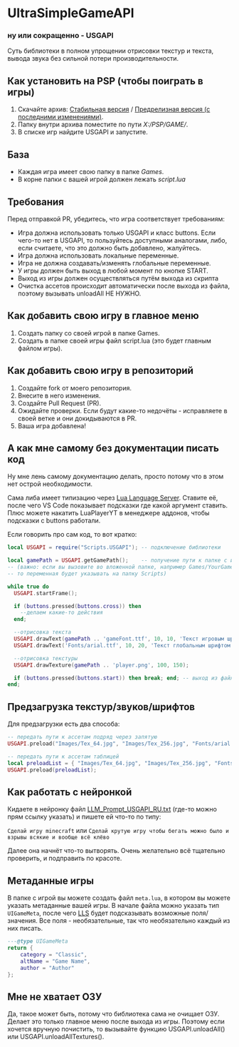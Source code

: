 # UltraSimpleGameAPI

### ну или сокращенно - USGAPI

Суть библиотеки в полном упрощении отрисовки текстур и текста, вывода звука без сильной потери производительности.

## Как установить на PSP (чтобы поиграть в игры)

1. Скачайте архив: [Стабильная версия](https://github.com/antim0118/UltraSimpleGameAPI/releases) / [Предрелизная версия (с последними изменениями)](https://github.com/antim0118/UltraSimpleGameAPI/archive/refs/heads/main.zip).
2. Папку внутри архива поместите по пути _X:/PSP/GAME/_.
3. В списке игр найдите USGAPI и запустите.

## База

-   Каждая игра имеет свою папку в папке _Games_.
-   В корне папки с вашей игрой должен лежать _script.lua_

## Требования

Перед отправкой PR, убедитесь, что игра соответствует требованиям:

-   Игра должна использовать только USGAPI и класс buttons. Если чего-то нет в USGAPI, то пользуйтесь доступными аналогами, либо, если считаете, что это должно быть добавлено, жалуйтесь.
-   Игра должна использовать локальные переменные.
-   Игра не должна создавать/изменять глобальные переменные.
-   У игры должен быть выход в любой момент по кнопке START.
-   Выход из игры должен осуществляться путём выхода из скрипта
-   Очистка ассетов происходит автоматически после выхода из файла, поэтому вызывать unloadAll НЕ НУЖНО.

## Как добавить свою игру в главное меню

1. Создать папку со своей игрой в папке Games.
2. Создать в папке своей игры файл script.lua (это будет главным файлом игры).

## Как добавить свою игру в репозиторий

1. Создайте fork от моего репозитория.
2. Внесите в него изменения.
3. Создайте Pull Request (PR).
4. Ожидайте проверки. Если будут какие-то недочёты - исправляете в своей ветке и они докидываются в PR.
5. Ваша игра добавлена!

## А как мне самому без документации писать код

Ну мне лень самому документацию делать, просто потому что в этом нет острой необходимости.

Сама либа имеет типизацию через [Lua Language Server](https://marketplace.visualstudio.com/items?itemName=sumneko.lua). Ставите её, после чего VS Code показывает подсказки где какой аргумент ставить.
Плюс можете накатить LuaPlayerYT в менеджере аддонов, чтобы подсказки с buttons работали.

Если говорить про сам код, то вот кратко:

```lua
local USGAPI = require("Scripts.USGAPI"); -- подключение библиотеки

local gamePath = USGAPI.getGamePath();    -- получение пути к папке с игрой
-- (важно: если вы вызовите во вложенной папке, например Games/YourGame/Scripts,
-- то переменная будет указывать на папку Scripts)

while true do
  USGAPI.startFrame();

  if (buttons.pressed(buttons.cross)) then
    --делаем какие-то действия
  end;

  --отрисовка текста
  USGAPI.drawText(gamePath .. 'gameFont.ttf', 10, 10, 'Текст игровым шрифтом');
  USGAPI.drawText('Fonts/arial.ttf', 10, 20, 'Текст глобальным шрифтом');

  --отрисовка текстуры
  USGAPI.drawTexture(gamePath .. 'player.png', 100, 150);

  if (buttons.pressed(buttons.start)) then break; end; -- выход из файла по кнопке start
end;
```

## Предзагрузка текстур/звуков/шрифтов

Для предзагрузки есть два способа:

```lua
-- передать пути к ассетам подряд через запятую
USGAPI.preload("Images/Tex_64.jpg", "Images/Tex_256.jpg", "Fonts/arial.ttf", "Sounds/startGame.wav");

-- передать пути к ассетам таблицей
local preloadList = { "Images/Tex_64.jpg", "Images/Tex_256.jpg", "Fonts/arial.ttf", "Sounds/startGame.wav" };
USGAPI.preload(preloadList);
```

## Как работать с нейронкой

Кидаете в нейронку файл [LLM_Prompt_USGAPI_RU.txt](https://raw.githubusercontent.com/antim0118/UltraSimpleGameAPI/refs/heads/main/LLM_Prompt_USGAPI_RU.txt) (где-то можно прям ссылку указать) и пишете ей что-то по типу:

`Сделай игру minecraft` или `Сделай крутую игру чтобы бегать можно было и взрывы всякие и вообще всё клёво`

Далее она начнёт что-то вытворять. Очень желательно всё тщательно проверить, и подправить по красоте.

## Метаданные игры

В папке с игрой вы можете создать файл `meta.lua`, в котором вы можете указать метаданные вашей игры.
В начале файла можно указать тип `UIGameMeta`, после чего [LLS](https://marketplace.visualstudio.com/items?itemName=sumneko.lua) будет подсказывать возможные поля/значения. Все поля - необязательные, так что необязательно каждый из них писать.

```lua
---@type UIGameMeta
return {
    category = "Classic",
    altName = "Game Name",
    author = "Author"
};
```

## Мне не хватает ОЗУ

Да, такое может быть, потому что библиотека сама не очищает ОЗУ. Делает это только главное меню после выхода из игры. Поэтому если хочется вручную почистить, то вызывайте функцию USGAPI.unloadAll() или USGAPI.unloadAllTextures().
